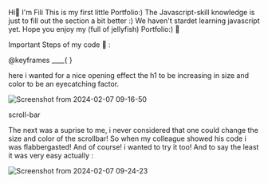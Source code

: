 Hi🪼
I'm Fili
This is my first little Portfolio:)
The Javascript-skill knowledge is just to fill out the section a bit better :) We haven't stardet learning javascript yet.
Hope you enjoy my (full of jellyfish) Portfolio:)
🪼

Important Steps of my code 💞 :

@keyframes ____{
}

here i wanted for a nice opening effect the h1 to be increasing in size and color to be an eyecatching factor.



![Screenshot from 2024-02-07 09-16-50](https://github.com/Fili-student/portfolio-feb/assets/150251603/d41cef84-9df9-413b-ae6b-2860a6e2cc63)


scroll-bar

The next was a suprise to me, i never considered that one could change the size and color of the scrollbar! So when my colleague showed his code i was flabbergasted! And of course! i wanted to try it too!
And to say the least it was very easy actually :

![Screenshot from 2024-02-07 09-24-23](https://github.com/Fili-student/portfolio-feb/assets/150251603/125f3e3e-1c6d-463d-949b-19a721ea6a2c)
